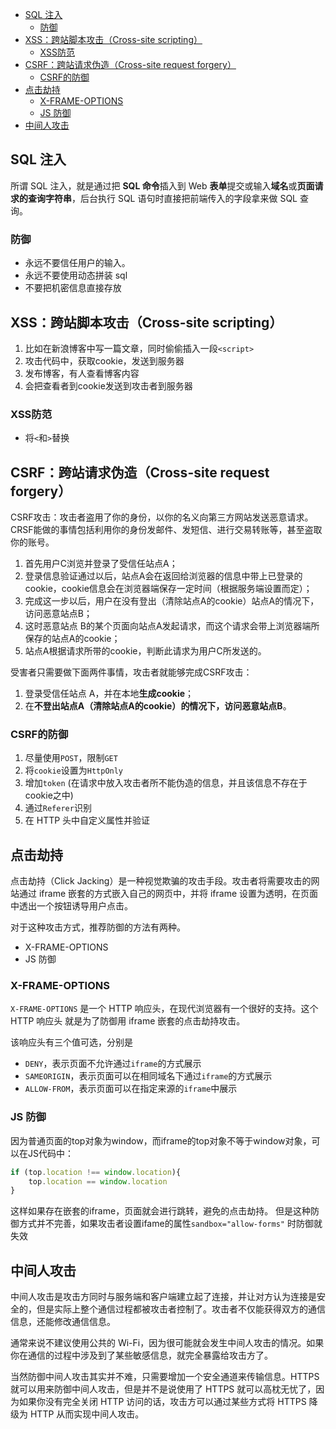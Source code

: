 - [SQL 注入](#sql-注入)
  - [防御](#防御)
- [XSS：跨站脚本攻击（Cross-site scripting）](#xss跨站脚本攻击cross-site-scripting)
  - [XSS防范](#xss防范)
- [CSRF：跨站请求伪造（Cross-site request forgery）](#csrf跨站请求伪造cross-site-request-forgery)
  - [CSRF的防御](#csrf的防御)
- [点击劫持](#点击劫持)
  - [X-FRAME-OPTIONS](#x-frame-options)
  - [JS 防御](#js-防御)
- [中间人攻击](#中间人攻击)

## SQL 注入

所谓 SQL 注入，就是通过把 **SQL 命令**插入到 Web **表单**提交或输入**域名**或**页面请求的查询字符串**，后台执行 SQL 语句时直接把前端传入的字段拿来做 SQL 查询。

### 防御

- 永远不要信任用户的输入。
- 永远不要使用动态拼装 sql
- 不要把机密信息直接存放



## XSS：跨站脚本攻击（Cross-site scripting）

1. 比如在新浪博客中写一篇文章，同时偷偷插入一段`<script>`
2. 攻击代码中，获取cookie，发送到服务器
3. 发布博客，有人查看博客内容
4. 会把查看者到cookie发送到攻击者到服务器


### XSS防范

- 将`<`和`>`替换



## CSRF：跨站请求伪造（Cross-site request forgery）

CSRF攻击：攻击者盗用了你的身份，以你的名义向第三方网站发送恶意请求。 CRSF能做的事情包括利用你的身份发邮件、发短信、进行交易转账等，甚至盗取你的账号。

1. 首先用户C浏览并登录了受信任站点A；
2. 登录信息验证通过以后，站点A会在返回给浏览器的信息中带上已登录的cookie，cookie信息会在浏览器端保存一定时间（根据服务端设置而定）；
3. 完成这一步以后，用户在没有登出（清除站点A的cookie）站点A的情况下，访问恶意站点B；
4. 这时恶意站点 B的某个页面向站点A发起请求，而这个请求会带上浏览器端所保存的站点A的cookie；
5. 站点A根据请求所带的cookie，判断此请求为用户C所发送的。


受害者只需要做下面两件事情，攻击者就能够完成CSRF攻击：

1. 登录受信任站点 A，并在本地**生成cookie**；
2. 在**不登出站点A（清除站点A的cookie）**的情况下，访问**恶意站点B**。


### CSRF的防御

1. 尽量使用`POST`，限制`GET`
2. 将`cookie`设置为`HttpOnly`
3. 增加`token` (在请求中放入攻击者所不能伪造的信息，并且该信息不存在于cookie之中)
4. 通过`Referer`识别
5. 在 HTTP 头中自定义属性并验证



## 点击劫持

点击劫持（Click Jacking）是一种视觉欺骗的攻击手段。攻击者将需要攻击的网站通过 iframe 嵌套的方式嵌入自己的网页中，并将 iframe 设置为透明，在页面中透出一个按钮诱导用户点击。

对于这种攻击方式，推荐防御的方法有两种。

- X-FRAME-OPTIONS
- JS 防御

### X-FRAME-OPTIONS

`X-FRAME-OPTIONS` 是一个 HTTP 响应头，在现代浏览器有一个很好的支持。这个 HTTP 响应头 就是为了防御用 iframe 嵌套的点击劫持攻击。

该响应头有三个值可选，分别是

- `DENY`，表示页面不允许通过`iframe`的方式展示
- `SAMEORIGIN`，表示页面可以在相同域名下通过`iframe`的方式展示
- `ALLOW-FROM`，表示页面可以在指定来源的`iframe`中展示

### JS 防御

因为普通页面的top对象为window，而iframe的top对象不等于window对象，可以在JS代码中：
```js
if (top.location !== window.location){
    top.location == window.location
}
```
这样如果存在嵌套的iframe，页面就会进行跳转，避免的点击劫持。
但是这种防御方式并不完善，如果攻击者设置ifame的属性`sandbox="allow-forms"` 时防御就失效



## 中间人攻击

中间人攻击是攻击方同时与服务端和客户端建立起了连接，并让对方认为连接是安全的，但是实际上整个通信过程都被攻击者控制了。攻击者不仅能获得双方的通信信息，还能修改通信信息。

通常来说不建议使用公共的 Wi-Fi，因为很可能就会发生中间人攻击的情况。如果你在通信的过程中涉及到了某些敏感信息，就完全暴露给攻击方了。

当然防御中间人攻击其实并不难，只需要增加一个安全通道来传输信息。HTTPS 就可以用来防御中间人攻击，但是并不是说使用了 HTTPS 就可以高枕无忧了，因为如果你没有完全关闭 HTTP 访问的话，攻击方可以通过某些方式将 HTTPS 降级为 HTTP 从而实现中间人攻击。